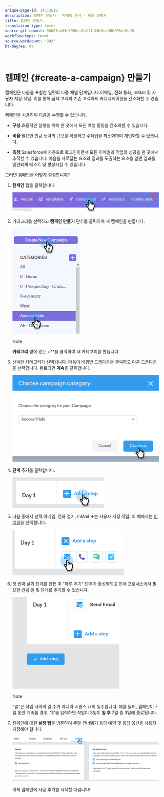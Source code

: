 ```yaml
---
unique-page-id: 14352618
description: 캠페인 만들기 - 마케팅 문서 - 제품 설명서
title: 캠페인 만들기
translation-type: tm+mt
source-git-commit: 00887ea53e395bea3a11fd28e0ac98b085ef6ed8
workflow-type: tm+mt
source-wordcount: '302'
ht-degree: 0%

---
```



# 캠페인 {#create-a-campaign} 만들기

캠페인은 다음을 포함한 일련의 다중 채널 단계입니다.이메일, 전화 통화, InMail 및 사용자 지정 작업. 이를 통해 잠재 고객과 기존 고객과의 커뮤니케이션을 간소화할 수 있습니다.

캠페인을 사용하여 다음을 수행할 수 있습니다.

* **구성**:효율적인 실행을 위해 한 곳에서 모든 여행 활동을 간소화할 수 있습니다.

* **비율**:필요한 만큼 노력의 규모를 확장하고 수작업을 최소화하며 개인화할 수 있습니다.
* **측정**:Salesforce에 자동으로 로그인하면서 모든 이메일과 작업의 성공을 한 곳에서 추적할 수 있습니다. 마음을 사로잡는 요소와 결과를 도출하는 요소를 알면 결과를 일관되게 테스트 및 향상시킬 수 있습니다.

그러면 캠페인을 어떻게 설정합니까?

1. **캠페인** 탭을 클릭합니다.

   ![](assets/one-1.png)

1. 카테고리를 선택하고 **캠페인 만들기** 단추를 클릭하여 새 캠페인을 만듭니다.

   ![](assets/two-1.png)

   >[!NOTE]
   >
   >**카테고리** 옆에 있는 +**을 클릭하여 새 카테고리를 만듭니다.

1. 선택한 카테고리가 선택됩니다. 마음이 바뀌면 드롭다운을 클릭하고 다른 드롭다운을 선택합니다. 완료되면 **계속**&#x200B;을 클릭합니다.

   ![](assets/three-1.png)

1. **단계 추가**&#x200B;를 클릭합니다.

   ![](assets/four-1.png)

1. 다음 중에서 선택:이메일, 전화 걸기, InMail 또는 사용자 지정 작업. 이 예에서는 [이메일](http://docs.marketo.com/display/DOCS/Campaign+Step+Types#CampaignStepTypes-Email)을 선택합니다.

   ![](assets/five-1.png)

1. 첫 번째 날과 단계를 만든 후 &quot;하루 추가&quot; 단추가 활성화되고 판매 프로세스에서 필요한 만큼 일 및 단계를 추가할 수 있습니다.

   ![](assets/six.png)

   >[!NOTE]
   >
   >&quot;일&quot;은 작업 사이의 일 수가 아니라 시퀀스 내의 일수입니다. 예를 들어, 캠페인이 7일 동안 계속될 경우, &#39;3&#39;을 입력하면 작업이 3일이 **일 후** 7일 중 3일에 종료됩니다.

1. 캠페인에 대한 **설정 탭**&#x200B;을 방문하여 주말 건너뛰기 등의 예약 및 응답 옵션을 사용자 지정해야 합니다.

   ![](assets/seven.png)

   이제 캠페인에 사람 추가를 시작할 때입니다!

